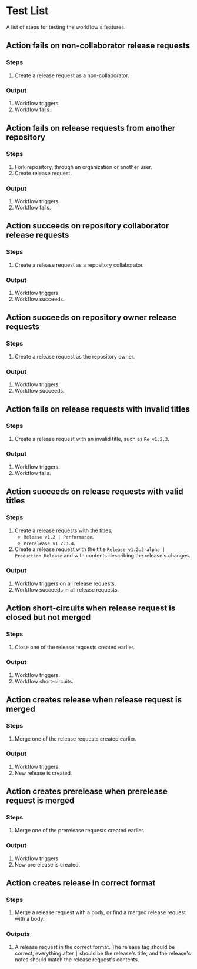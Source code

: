 # Test List
A list of steps for testing the workflow's features.

## Action fails on non-collaborator release requests

### Steps
1. Create a release request as a non-collaborator.

### Output
1. Workflow triggers.
1. Workflow fails.

## Action fails on release requests from another repository

### Steps
1. Fork repository, through an organization or another user.
1. Create release request.

### Output
1. Workflow triggers.
1. Workflow fails.

## Action succeeds on repository collaborator release requests

### Steps
1. Create a release request as a repository collaborator.

### Output
1. Workflow triggers.
1. Workflow succeeds.

## Action succeeds on repository owner release requests

### Steps
1. Create a release request as the repository owner.

### Output
1. Workflow triggers.
1. Workflow succeeds.

## Action fails on release requests with invalid titles

### Steps
1. Create a release request with an invalid title, such as `Re v1.2.3`.

### Output
1. Workflow triggers.
1. Workflow fails.

## Action succeeds on release requests with valid titles

### Steps
1. Create a release requests with the titles,
    - `Release v1.2 | Performance`.
    - `Prerelease v1.2.3.4`.
1. Create a release request with the title `Release v1.2.3-alpha | Production Release` and with contents describing the release's changes.

### Output
1. Workflow triggers on all release requests.
1. Workflow succeeds in all release requests.

## Action short-circuits when release request is closed but not merged

### Steps
1. Close one of the release requests created earlier.

### Output
1. Workflow triggers.
1. Workflow short-circuits.

## Action creates release when release request is merged

### Steps
1. Merge one of the release requests created earlier.

### Output
1. Workflow triggers.
1. New release is created.

## Action creates prerelease when prerelease request is merged

### Steps
1. Merge one of the prerelease requests created earlier.

### Output
1. Workflow triggers.
1. New prerelease is created.

## Action creates release in correct format

### Steps
1. Merge a release request with a body, or find a merged release request with a body.

### Outputs
1. A release request in the correct format. The release tag should be correct, everything after `|` should be the release's title, and the release's notes should match the release request's contents.
